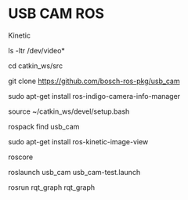 # USB CAM ROS

Kinetic

ls -ltr /dev/video*

cd catkin_ws/src

git clone https://github.com/bosch-ros-pkg/usb_cam

sudo apt-get install ros-indigo-camera-info-manager

source ~/catkin_ws/devel/setup.bash

rospack find usb_cam

sudo apt-get install ros-kinetic-image-view

roscore

roslaunch usb_cam usb_cam-test.launch

rosrun rqt_graph rqt_graph
